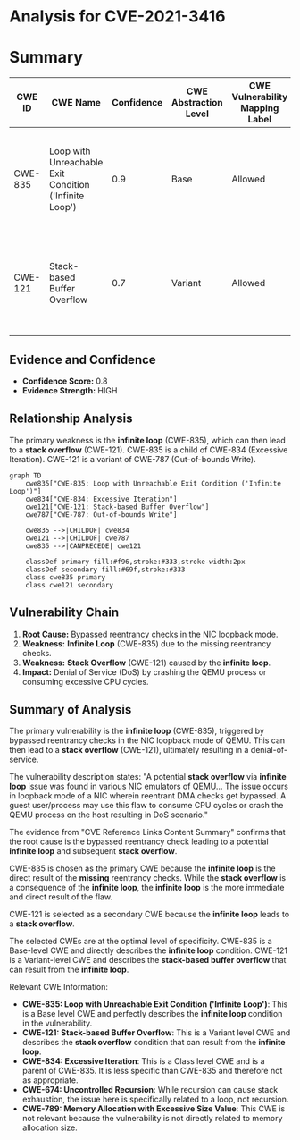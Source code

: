 # Analysis for CVE-2021-3416

# Summary
| CWE ID | CWE Name | Confidence | CWE Abstraction Level | CWE Vulnerability Mapping Label | CWE-Vulnerability Mapping Notes |
|---|---|---|---|---|---|
| CWE-835 | Loop with Unreachable Exit Condition ('Infinite Loop') | 0.9 | Base | Allowed | Primary CWE: The vulnerability is caused by an **infinite loop** due to bypassed reentrancy checks. |
| CWE-121 | Stack-based Buffer Overflow | 0.7 | Variant | Allowed | Secondary CWE: The **infinite loop** can lead to a **stack overflow**, making this a contributing factor. |

## Evidence and Confidence

*   **Confidence Score:** 0.8
*   **Evidence Strength:** HIGH

## Relationship Analysis
The primary weakness is the **infinite loop** (CWE-835), which can then lead to a **stack overflow** (CWE-121). CWE-835 is a child of CWE-834 (Excessive Iteration). CWE-121 is a variant of CWE-787 (Out-of-bounds Write).

```mermaid
graph TD
    cwe835["CWE-835: Loop with Unreachable Exit Condition ('Infinite Loop')"]
    cwe834["CWE-834: Excessive Iteration"]
    cwe121["CWE-121: Stack-based Buffer Overflow"]
    cwe787["CWE-787: Out-of-bounds Write"]

    cwe835 -->|CHILDOF| cwe834
    cwe121 -->|CHILDOF| cwe787
    cwe835 -->|CANPRECEDE| cwe121

    classDef primary fill:#f96,stroke:#333,stroke-width:2px
    classDef secondary fill:#69f,stroke:#333
    class cwe835 primary
    class cwe121 secondary
```

## Vulnerability Chain
1.  **Root Cause:** Bypassed reentrancy checks in the NIC loopback mode.
2.  **Weakness:** **Infinite Loop** (CWE-835) due to the missing reentrancy checks.
3.  **Weakness:** **Stack Overflow** (CWE-121) caused by the **infinite loop**.
4.  **Impact:** Denial of Service (DoS) by crashing the QEMU process or consuming excessive CPU cycles.

## Summary of Analysis
The primary vulnerability is the **infinite loop** (CWE-835), triggered by bypassed reentrancy checks in the NIC loopback mode of QEMU. This can then lead to a **stack overflow** (CWE-121), ultimately resulting in a denial-of-service.

The vulnerability description states: "A potential **stack overflow** via **infinite loop** issue was found in various NIC emulators of QEMU... The issue occurs in loopback mode of a NIC wherein reentrant DMA checks get bypassed. A guest user/process may use this flaw to consume CPU cycles or crash the QEMU process on the host resulting in DoS scenario."

The evidence from "CVE Reference Links Content Summary" confirms that the root cause is the bypassed reentrancy check leading to a potential **infinite loop** and subsequent **stack overflow**.

CWE-835 is chosen as the primary CWE because the **infinite loop** is the direct result of the **missing** reentrancy checks. While the **stack overflow** is a consequence of the **infinite loop**, the **infinite loop** is the more immediate and direct result of the flaw.

CWE-121 is selected as a secondary CWE because the **infinite loop** leads to a **stack overflow**.

The selected CWEs are at the optimal level of specificity. CWE-835 is a Base-level CWE and directly describes the **infinite loop** condition. CWE-121 is a Variant-level CWE and describes the **stack-based buffer overflow** that can result from the **infinite loop**.

Relevant CWE Information:
-   **CWE-835: Loop with Unreachable Exit Condition ('Infinite Loop')**: This is a Base level CWE and perfectly describes the **infinite loop** condition in the vulnerability.
-   **CWE-121: Stack-based Buffer Overflow**: This is a Variant level CWE and describes the **stack overflow** condition that can result from the **infinite loop**.
-   **CWE-834: Excessive Iteration**: This is a Class level CWE and is a parent of CWE-835. It is less specific than CWE-835 and therefore not as appropriate.
-   **CWE-674: Uncontrolled Recursion**: While recursion can cause stack exhaustion, the issue here is specifically related to a loop, not recursion.
-   **CWE-789: Memory Allocation with Excessive Size Value**: This CWE is not relevant because the vulnerability is not directly related to memory allocation size.